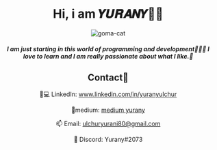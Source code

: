 <div align="center">

# Hi, i am 𝒀𝑼𝑹𝑨𝑵𝒀👋🙋


![goma-cat](https://github.com/YuranyUlchur/YuranyUlchur/assets/111533983/af74dfc9-eaa2-4274-b2f6-a7822c6938af)



#### *I am just starting in this world of programming and development👩🏽‍💻 I love to learn and I am really passionate about what I like.💖*
## Contact📩
👩💻 LinkedIn: www.linkedin.com/in/yuranyulchur

📜medium: [medium yurany](https://medium.com/@ulchuryurani80)

📫 Email: ulchuryurani80@gmail.com

🤖 Discord: Yurany#2073
</div>
